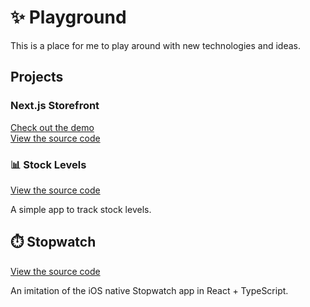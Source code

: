 # ✨ Playground

This is a place for me to play around with new technologies and ideas.

## Projects

### Next.js Storefront

[Check out the demo](https://next-storefront-eight.vercel.app/)  
[View the source code](next-storefront/)

### 📊 Stock Levels

[View the source code](stock-level/)

A simple app to track stock levels.

## ⏱️ Stopwatch

[View the source code](stopwatch/)

An imitation of the iOS native Stopwatch app in React + TypeScript.
